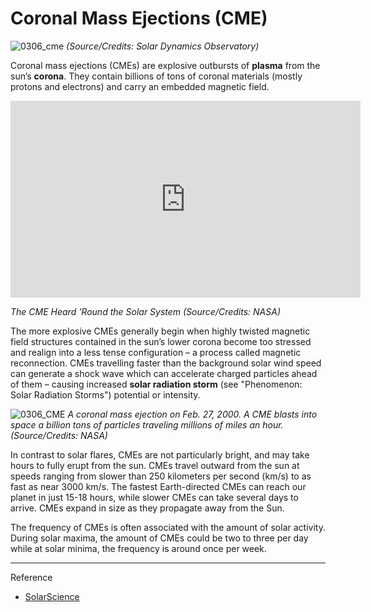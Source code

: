 # Coronal Mass Ejections (CME)

![0306_cme](./static/0306_cme.jpg)
*(Source/Credits:  Solar Dynamics Observatory)*

Coronal mass ejections (CMEs) are explosive outbursts of **plasma** from the sun’s **corona**.   They contain billions of tons of coronal materials (mostly protons and electrons) and carry an embedded magnetic field.

<iframe width="560" height="315" src="https://www.youtube.com/embed/gAOEG9cf_H0?rel=0" frameborder="0" allow="accelerometer; autoplay; encrypted-media; gyroscope; picture-in-picture" allowfullscreen></iframe>

*The CME Heard 'Round the Solar System (Source/Credits: NASA)*

The more explosive CMEs generally begin when highly twisted magnetic field structures contained in the sun’s lower corona become too stressed and realign into a less tense configuration – a process called magnetic reconnection. CMEs travelling faster than the background solar wind speed can generate a shock wave which can accelerate charged particles ahead of them – causing increased **solar radiation storm** (see "Phenomenon: Solar Radiation Storms") potential or intensity.

![0306_CME](./static/0306_CME.gif)
*A coronal mass ejection on Feb. 27, 2000. A CME blasts into space a billion tons of particles traveling millions of miles an hour. (Source/Credits: NASA)*

In contrast to solar flares, CMEs are not particularly bright, and may take hours to fully erupt from the sun. CMEs travel outward from the sun at speeds ranging from slower than 250 kilometers per second (km/s) to as fast as near 3000 km/s. The fastest Earth-directed CMEs can reach our planet in just 15-18 hours, while slower CMEs can take several days to arrive. CMEs expand in size as they propagate away from the Sun.

The frequency of CMEs is often associated with the amount of solar activity. During solar maxima, the amount of CMEs could be two to three per day while at solar minima, the frequency is around once per week.

---

Reference 

- [SolarScience](https://solarscience.msfc.nasa.gov/CMEs.shtml)

